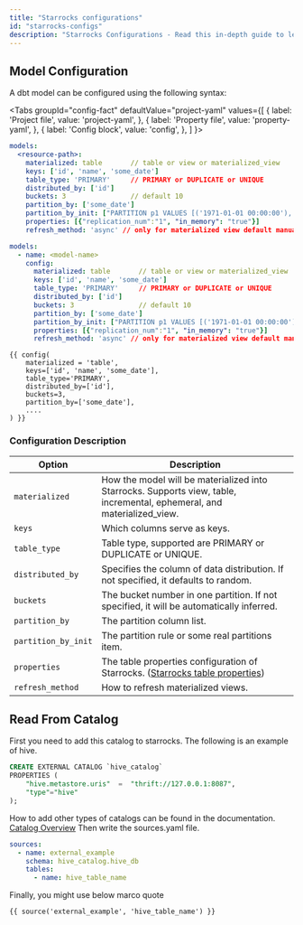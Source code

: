 ```yaml
---
title: "Starrocks configurations"
id: "starrocks-configs"
description: "Starrocks Configurations - Read this in-depth guide to learn about configurations in dbt."
---
```


## Model Configuration

A dbt model can be configured using the following syntax:

<Tabs
  groupId="config-fact"
  defaultValue="project-yaml"
  values={[
    { label: 'Project file', value: 'project-yaml', },
    { label: 'Property file', value: 'property-yaml', },
    { label: 'Config block', value: 'config', },
  ]
}>


<TabItem value="project-yaml">
<File name='dbt_project.yml'>

```yaml
models:
  <resource-path>:
    materialized: table       // table or view or materialized_view
    keys: ['id', 'name', 'some_date']
    table_type: 'PRIMARY'     // PRIMARY or DUPLICATE or UNIQUE
    distributed_by: ['id']
    buckets: 3                // default 10
    partition_by: ['some_date']
    partition_by_init: ["PARTITION p1 VALUES [('1971-01-01 00:00:00'), ('1991-01-01 00:00:00')),PARTITION p1972 VALUES [('1991-01-01 00:00:00'), ('1999-01-01 00:00:00'))"]
    properties: [{"replication_num":"1", "in_memory": "true"}]
    refresh_method: 'async' // only for materialized view default manual
```

</File>
</TabItem>

<TabItem value="property-yaml">
<File name='models/properties.yml'>

```yaml
models:
  - name: <model-name>
    config:
      materialized: table       // table or view or materialized_view
      keys: ['id', 'name', 'some_date']
      table_type: 'PRIMARY'     // PRIMARY or DUPLICATE or UNIQUE
      distributed_by: ['id']
      buckets: 3                // default 10
      partition_by: ['some_date']
      partition_by_init: ["PARTITION p1 VALUES [('1971-01-01 00:00:00'), ('1991-01-01 00:00:00')),PARTITION p1972 VALUES [('1991-01-01 00:00:00'), ('1999-01-01 00:00:00'))"]
      properties: [{"replication_num":"1", "in_memory": "true"}]
      refresh_method: 'async' // only for materialized view default manual
```

</File>
</TabItem>

<TabItem value="config">
<File name='models/<model_name>.sql'>

```jinja
{{ config(
    materialized = 'table',
    keys=['id', 'name', 'some_date'],
    table_type='PRIMARY',
    distributed_by=['id'],
    buckets=3,
    partition_by=['some_date'],
    ....
) }}
```
</File>
</TabItem>
</Tabs>

### Configuration Description

| Option              | Description                                                                                                                                                                                  |
|---------------------|----------------------------------------------------------------------------------------------------------------------------------------------------------------------------------------------|
| `materialized`      | How the model will be materialized into Starrocks. Supports view, table, incremental, ephemeral, and materialized_view.                                                                      |
| `keys`              | Which columns serve as keys.                                                                                                                                                                 |
| `table_type`        | Table type, supported are PRIMARY or DUPLICATE or UNIQUE.                                                                                                                                    |
| `distributed_by`    | Specifies the column of data distribution. If not specified, it defaults to random.                                                                                                          |
| `buckets`           | The bucket number in one partition. If not specified, it will be automatically inferred.                                                                                                     |
| `partition_by`      | The partition column list.                                                                                                                                                                   |
| `partition_by_init` | The partition rule or some real partitions item.                                                                                                                                             |
| `properties`        | The table properties configuration of Starrocks. ([Starrocks table properties](https://docs.starrocks.io/en-us/latest/sql-reference/sql-statements/data-definition/CREATE_TABLE#properties)) |
| `refresh_method`    | How to refresh materialized views.                                                                                                                                                           |

## Read From Catalog
First you need to add this catalog to starrocks. The following is an example of hive.

```sql
CREATE EXTERNAL CATALOG `hive_catalog`
PROPERTIES (
    "hive.metastore.uris"  =  "thrift://127.0.0.1:8087",
    "type"="hive"
);
```
How to add other types of catalogs can be found in the documentation. [Catalog Overview](https://docs.starrocks.io/en-us/latest/data_source/catalog/catalog_overview) Then write the sources.yaml file.
```yaml
sources:
  - name: external_example
    schema: hive_catalog.hive_db
    tables:
      - name: hive_table_name
```
Finally, you might use below marco quote
```jinja
{{ source('external_example', 'hive_table_name') }}
```